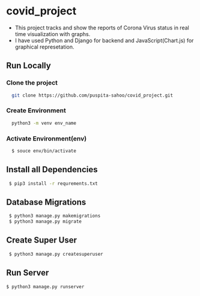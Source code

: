 # covid_project
- This project tracks and show the reports of Corona Virus status in real time visualization with graphs.
- I have used Python and Django for backend and JavaScript(Chart.js) for graphical represetation. 


## Run Locally


### Clone the project


```bash
  git clone https://github.com/puspita-sahoo/covid_project.git
```

### Create Environment

```bash
  python3 -m venv env_name
```
### Activate Environment(env)

```bash
  $ souce env/bin/activate
```


## Install all Dependencies


```bash
 $ pip3 install -r requrements.txt
```
## Database Migrations


```bash
 $ python3 manage.py makemigrations
 $ python3 manage.py migrate
```

## Create Super User


```bash
 $ python3 manage.py createsuperuser
```

## Run Server

```bash
$ python3 manage.py runserver
```
